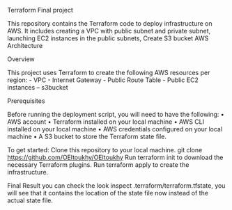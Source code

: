 Terraform Final project

This repository contains the Terraform code to deploy infrastructure on AWS. It includes creating a VPC with public subnet and private subnet, launching EC2 instances in the public subnets, Create S3 bucket AWS Architecture

Overview

This project uses Terraform to create the following AWS resources per region: - VPC - Internet Gateway - Public Route Table - Public EC2 instances – s3bucket

Prerequisites

Before running the deployment script, you will need to have the following: • AWS account • Terraform installed on your local machine • AWS CLI installed on your local machine • AWS credentials configured on your local machine • A S3 bucket to store the Terraform state file.

To get started: Clone this repository to your local machine. git clone https://github.com/OEltoukhy/OEltoukhy Run terraform init to download the necessary Terraform plugins. Run terraform apply to create the infrastructure.

Final Result you can check the look inspect .terraform/terraform.tfstate, you will see that it contains the location of the state file now instead of the actual state file.
